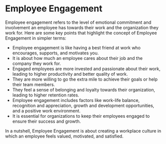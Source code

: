 # Employee Engagement

Employee engagement refers to the level of emotional commitment and involvement an employee has towards their work and the organization they work for. Here are some key points that highlight the concept of Employee Engagement in simpler terms:

- Employee engagement is like having a best friend at work who encourages, supports, and motivates you.
- It is about how much an employee cares about their job and the company they work for.
- Engaged employees are more invested and passionate about their work, leading to higher productivity and better quality of work.
- They are more willing to go the extra mile to achieve their goals or help their team members.
- They feel a sense of belonging and loyalty towards their organization, leading to higher retention rates.
- Employee engagement includes factors like work-life balance, recognition and appreciation, growth and development opportunities, and a positive work environment.
- It is essential for organizations to keep their employees engaged to ensure their success and growth.

In a nutshell, Employee Engagement is about creating a workplace culture in which an employee feels valued, motivated, and satisfied.
